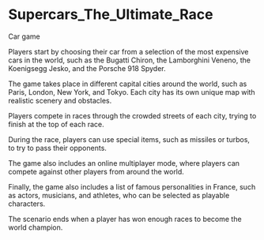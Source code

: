 # Supercars_The_Ultimate_Race
Car game

Players start by choosing their car from a selection of the most expensive cars in the world, such as the Bugatti Chiron, the Lamborghini Veneno, the Koenigsegg Jesko, and the Porsche 918 Spyder.

The game takes place in different capital cities around the world, such as Paris, London, New York, and Tokyo. Each city has its own unique map with realistic scenery and obstacles.

Players compete in races through the crowded streets of each city, trying to finish at the top of each race.

During the race, players can use special items, such as missiles or turbos, to try to pass their opponents.

The game also includes an online multiplayer mode, where players can compete against other players from around the world.

Finally, the game also includes a list of famous personalities in France, such as actors, musicians, and athletes, who can be selected as playable characters.

The scenario ends when a player has won enough races to become the world champion.

